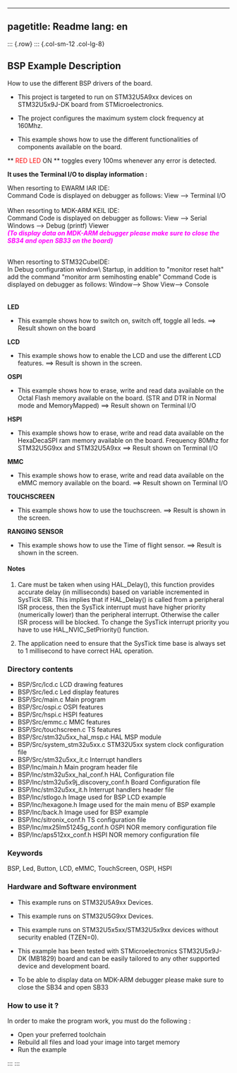 
---
pagetitle: Readme
lang: en
---
::: {.row}
::: {.col-sm-12 .col-lg-8}

## <b>BSP Example Description</b>

How to use the different BSP drivers of the board.

-   This project is targeted to run on STM32U5A9xx devices on STM32U5x9J-DK board from STMicroelectronics.

-   The project configures the maximum system clock frequency at 160Mhz.

-   This example shows how to use the different functionalities of components available on the board.

**<span style="color: red"> RED LED  </span> ON ** toggles every 100ms whenever any error is detected.

**It uses the Terminal I/O to display information :**

When resorting to EWARM IAR IDE:<br>
Command Code is displayed on debugger as follows: View --> Terminal I/O<br>
\
When resorting to MDK-ARM KEIL IDE:<br>
Command Code is displayed on debugger as follows: View --> Serial Windows --> Debug (printf) Viewer<br>
***<span style="color: magenta">(To display data on MDK-ARM debugger please make sure to close the SB34 and open SB33 on the board)</span>***

\
When resorting to STM32CubeIDE:<br>
In Debug configuration window\ Startup, in addition to "monitor reset halt" add the command "monitor arm semihosting enable" Command Code is displayed on debugger as follows: Window--> Show View--> Console<br>
\
\
 **LED**
-   This example shows how to switch on, switch off, toggle all leds.
    ==> Result shown on the board

 **LCD**
-   This example shows how to enable the LCD and use the different LCD features.
    ==> Result is shown in the screen.

 **OSPI**
-   This example shows how to erase, write and read data available on the Octal Flash memory available on the board. (STR and DTR in Normal mode and MemoryMapped)
    ==> Result shown on Terminal I/O

 **HSPI**
-   This example shows how to erase, write and read data available on the HexaDecaSPI ram memory available on the board.
    Frequency 80Mhz for STM32U5G9xx and STM32U5A9xx
    ==> Result shown on Terminal I/O

 **MMC**
-   This example shows how to erase, write and read data available on the eMMC memory available on the board.
    ==> Result shown on Terminal I/O

 **TOUCHSCREEN**
-   This example shows how to use the touchscreen.
    ==> Result is shown in the screen.

 **RANGING SENSOR**
-   This example shows how to use the Time of flight sensor.
    ==> Result is shown in the screen.

#### <b>Notes</b>

 1. Care must be taken when using HAL_Delay(), this function provides accurate delay (in milliseconds)
    based on variable incremented in SysTick ISR. This implies that if HAL_Delay() is called from
    a peripheral ISR process, then the SysTick interrupt must have higher priority (numerically lower)
    than the peripheral interrupt. Otherwise the caller ISR process will be blocked.
    To change the SysTick interrupt priority you have to use HAL_NVIC_SetPriority() function.

 2. The application need to ensure that the SysTick time base is always set to 1 millisecond
    to have correct HAL operation.

### <b>Directory contents</b>

  - BSP/Src/lcd.c                       LCD drawing features
  - BSP/Src/led.c                       Led display features
  - BSP/Src/main.c                      Main program
  - BSP/Src/ospi.c                      OSPI features
  - BSP/Src/hspi.c                      HSPI features
  - BSP/Src/emmc.c                      MMC features 
  - BSP/Src/touchscreen.c               TS features  
  - BSP/Src/stm32u5xx_hal_msp.c         HAL MSP module
  - BSP/Src/system_stm32u5xx.c          STM32U5xx system clock configuration file
  - BSP/Src/stm32u5xx_it.c              Interrupt handlers
  - BSP/Inc/main.h                      Main program header file
  - BSP/Inc/stm32u5xx_hal_conf.h        HAL Configuration file
  - BSP/Inc/stm32u5x9j_discovery_conf.h Board Configuration file
  - BSP/Inc/stm32u5xx_it.h              Interrupt handlers header file
  - BSP/Inc/stlogo.h                    Image used for BSP LCD example
  - BSP/Inc/hexagone.h                  Image used for the main menu of BSP example
  - BSP/Inc/back.h                      Image used for BSP example    
  - BSP/Inc/sitronix_conf.h             TS configuration file
  - BSP/Inc/mx25lm51245g_conf.h         OSPI NOR memory configuration file
  - BSP/Inc/aps512xx_conf.h             HSPI NOR memory configuration file 

### <b>Keywords</b>

BSP, Led, Button, LCD, eMMC, TouchScreen, OSPI, HSPI

### <b>Hardware and Software environment</b>

-   This example runs on STM32U5A9xx Devices.
-   This example runs on STM32U5G9xx Devices.

  - This example runs on STM32U5x5xx/STM32U5x9xx devices without security enabled (TZEN=0).

  - This example has been tested with STMicroelectronics STM32U5x9J-DK (MB1829)
    board and can be easily tailored to any other supported device
    and development board.
	
  - To be able to display data on MDK-ARM debugger please make sure to close the SB34 and open SB33
  
### <b>How to use it ?</b>

In order to make the program work, you must do the following :

 - Open your preferred toolchain
 - Rebuild all files and load your image into target memory
 - Run the example


:::
:::

